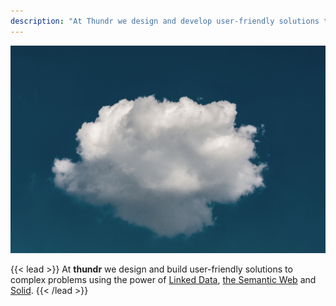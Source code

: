 ```yaml
---
description: "At Thundr we design and develop user-friendly solutions to complex problems using the power of Linked Data, the Semantic Web and Solid."
---
```


![Cloud in the sky.](img/lead.jpg)

{{< lead >}}
At <b>thundr</b> we design and build user-friendly solutions to complex problems using the power of <a href="https://www.w3.org/standards/semanticweb/data">Linked Data</a>, <a href="https://www.w3.org/standards/semanticweb/">the Semantic Web</a> and <a href="https://solidproject.org">Solid</a>.
{{< /lead >}}